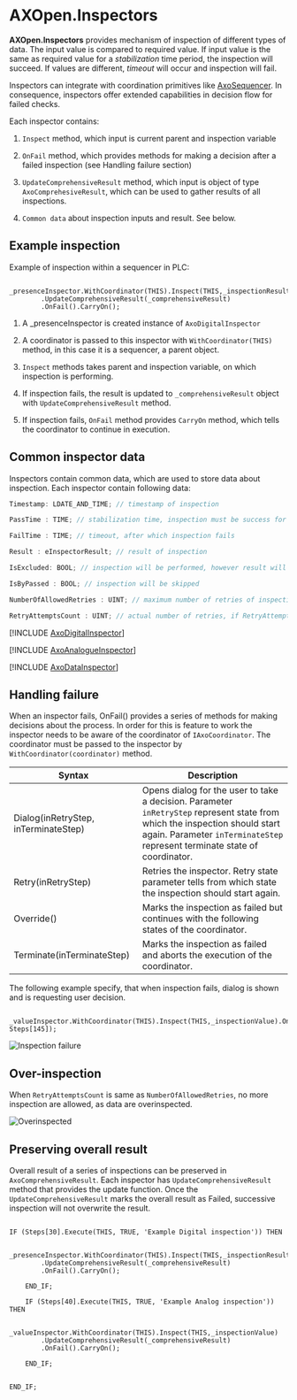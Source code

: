 # **AXOpen.Inspectors**

**AXOpen.Inspectors** provides mechanism of inspection of different types of data. The input value is compared to required value. If input value is the same as required value for a *stabilization* time period, the inspection will succeed. If values are different, *timeout* will occur and inspection will fail.

Inspectors can integrate with coordination primitives like [AxoSequencer](../core/AXOSEQUENCER.md). In consequence, inspectors offer extended capabilities in decision flow for failed checks.

Each inspector contains:

1. `Inspect` method, which input is current parent and inspection variable
2. `OnFail` method, which provides methods for making a decision after a failed inspection (see Handling failure section)
3. `UpdateComprehensiveResult` method, which input is object of type `AxoComprehesiveResult`, which can be used to gather results of all inspections.

4. `Common data` about inspection inputs and result. See below.

## Example inspection
Example of inspection within a sequencer in PLC:
```
 _presenceInspector.WithCoordinator(THIS).Inspect(THIS,_inspectionResult)
        .UpdateComprehensiveResult(_comprehensiveResult)
        .OnFail().CarryOn();
```

1. A _presenceInspector is created instance of `AxoDigitalInspector`

2. A coordinator is passed to this inspector with `WithCoordinator(THIS)` method, in this case it is a sequencer, a parent object.
3. `Inspect` methods takes parent and inspection variable, on which inspection is performing.
4. If inspection fails, the result is updated to `_comprehensiveResult` object with `UpdateComprehensiveResult` method.
5. If inspection fails, `OnFail` method provides `CarryOn` method, which tells the coordinator to continue in execution.

## Common inspector data

Inspectors contain common data, which are used to store data about inspection. Each inspector contain following data:

```C#
Timestamp: LDATE_AND_TIME; // timestamp of inspection

PassTime : TIME; // stabilization time, inspection must be success for this period of time

FailTime : TIME; // timeout, after which inspection fails

Result : eInspectorResult; // result of inspection

IsExcluded: BOOL; // inspection will be performed, however result will be omitted in overall result

IsByPassed : BOOL; // inspection will be skipped

NumberOfAllowedRetries : UINT; // maximum number of retries of inspection, from which overinspection will occur

RetryAttemptsCount : UINT; // actual number of retries, if RetryAttemptsCount > NumberOfAllowedRetries, overinspection occurs

```



[!INCLUDE [AxoDigitalInspector](AXODIGITALINSPECTOR.md)]

[!INCLUDE [AxoAnalogueInspector](AXOANALOGUEINSPECTOR.md)]

[!INCLUDE [AxoDataInspector](AXODATAINSPECTOR.md)]



## Handling failure

When an inspector fails, OnFail() provides a series of methods for making decisions about the process. In order for this is feature to work the inspector needs to be aware of the coordinator of `IAxoCoordinator`. The coordinator must be passed to the inspector by `WithCoordinator(coordinator)` method.


| Syntax                                | Description |
| -----------                           | ----------- |
| Dialog(inRetryStep, inTerminateStep)  | Opens dialog for the user to take a decision. Parameter `inRetryStep` represent state from which the inspection should start again. Parameter `inTerminateStep` represent terminate state of coordinator.                                       |
| Retry(inRetryStep)                    | Retries the inspector. Retry state parameter tells from which state the inspection should start again.                        |
| Override()                            | Marks the inspection as failed but continues with the following states of the coordinator.                                      |
| Terminate(inTerminateStep)            | Marks the inspection as failed and aborts the execution of the coordinator.                                          |

The following example specify, that when inspection fails, dialog is shown and is requesting user decision.

```
 _valueInspector.WithCoordinator(THIS).Inspect(THIS,_inspectionValue).OnFail().Dialog(Steps[20], Steps[145]);
```

![Inspection failure](~/images/inspection-failure-dialog.png)   

## Over-inspection
When `RetryAttemptsCount` is same as `NumberOfAllowedRetries`, no more inspection are allowed, as data are overinspected.

![Overinspected](~/images/overinspected.png)


## Preserving overall result

Overall result of a series of inspections can be preserved in `AxoComprehensiveResult`. Each inspector has `UpdateComprehensiveResult` method that provides the update function. Once the `UpdateComprehensiveResult` marks the overall result as Failed, successive inspection will not overwrite the result. 

```

IF (Steps[30].Execute(THIS, TRUE, 'Example Digital inspection')) THEN

    _presenceInspector.WithCoordinator(THIS).Inspect(THIS,_inspectionResult)
        .UpdateComprehensiveResult(_comprehensiveResult)
        .OnFail().CarryOn();

    END_IF;

    IF (Steps[40].Execute(THIS, TRUE, 'Example Analog inspection')) THEN

    _valueInspector.WithCoordinator(THIS).Inspect(THIS,_inspectionValue)
        .UpdateComprehensiveResult(_comprehensiveResult)
        .OnFail().CarryOn();

    END_IF;


END_IF;
```

